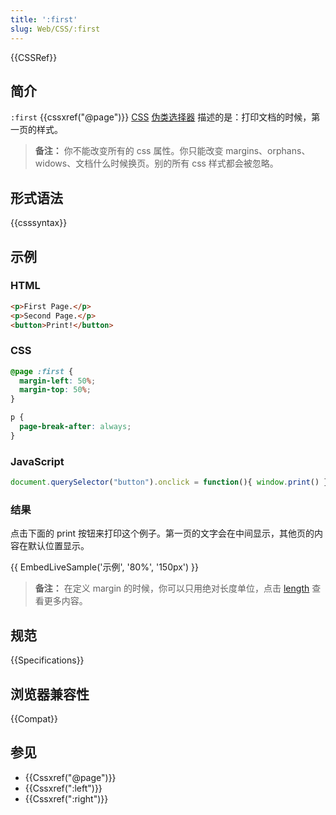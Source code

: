 ```yaml
---
title: ':first'
slug: Web/CSS/:first
---
```


{{CSSRef}}

## 简介

`:first` {{cssxref("@page")}} [CSS](/zh-CN/docs/Web/CSS) [伪类选择器](/zh-CN/docs/Web/CSS/Pseudo-classes) 描述的是：打印文档的时候，第一页的样式。

> **备注：** 你不能改变所有的 css 属性。你只能改变 margins、orphans、widows、文档什么时候换页。别的所有 css 样式都会被忽略。

## 形式语法

{{csssyntax}}

## 示例

### HTML

```html
<p>First Page.</p>
<p>Second Page.</p>
<button>Print!</button>
```

### CSS

```css
@page :first {
  margin-left: 50%;
  margin-top: 50%;
}

p {
  page-break-after: always;
}
```

### JavaScript

```js
document.querySelector("button").onclick = function(){ window.print() }
```

### 结果

点击下面的 print 按钮来打印这个例子。第一页的文字会在中间显示，其他页的内容在默认位置显示。

{{ EmbedLiveSample('示例', '80%', '150px') }}

> **备注：** 在定义 margin 的时候，你可以只用绝对长度单位，点击 [length](/zh-CN/docs/Web/CSS/length#绝对长度单位) 查看更多内容。

## 规范

{{Specifications}}

## 浏览器兼容性

{{Compat}}

## 参见

- {{Cssxref("@page")}}
- {{Cssxref(":left")}}
- {{Cssxref(":right")}}
